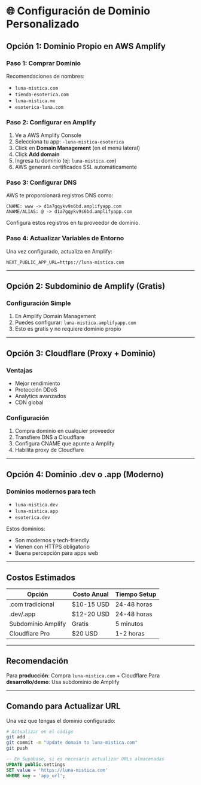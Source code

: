 # 🌐 Configuración de Dominio Personalizado

## Opción 1: Dominio Propio en AWS Amplify

### Paso 1: Comprar Dominio
Recomendaciones de nombres:
- `luna-mistica.com`
- `tienda-esoterica.com` 
- `luna-mistica.mx`
- `esoterica-luna.com`

### Paso 2: Configurar en Amplify
1. Ve a AWS Amplify Console
2. Selecciona tu app: `-luna-mistica-esoterica`
3. Click en **Domain Management** (en el menú lateral)
4. Click **Add domain**
5. Ingresa tu dominio (ej: `luna-mistica.com`)
6. AWS generará certificados SSL automáticamente

### Paso 3: Configurar DNS
AWS te proporcionará registros DNS como:
```
CNAME: www -> d1a7gqykv9s6bd.amplifyapp.com
ANAME/ALIAS: @ -> d1a7gqykv9s6bd.amplifyapp.com
```

Configura estos registros en tu proveedor de dominio.

### Paso 4: Actualizar Variables de Entorno
Una vez configurado, actualiza en Amplify:
```
NEXT_PUBLIC_APP_URL=https://luna-mistica.com
```

---

## Opción 2: Subdominio de Amplify (Gratis)

### Configuración Simple
1. En Amplify Domain Management
2. Puedes configurar: `luna-mistica.amplifyapp.com`
3. Esto es gratis y no requiere dominio propio

---

## Opción 3: Cloudflare (Proxy + Dominio)

### Ventajas
- Mejor rendimiento
- Protección DDoS
- Analytics avanzados
- CDN global

### Configuración
1. Compra dominio en cualquier proveedor
2. Transfiere DNS a Cloudflare
3. Configura CNAME que apunte a Amplify
4. Habilita proxy de Cloudflare

---

## Opción 4: Dominio .dev o .app (Moderno)

### Dominios modernos para tech
- `luna-mistica.dev`
- `luna-mistica.app`
- `esoterica.dev`

Estos dominios:
- Son modernos y tech-friendly
- Vienen con HTTPS obligatorio
- Buena percepción para apps web

---

## Costos Estimados

| Opción | Costo Anual | Tiempo Setup |
|--------|-------------|--------------|
| .com tradicional | $10-15 USD | 24-48 horas |
| .dev/.app | $12-20 USD | 24-48 horas |
| Subdominio Amplify | Gratis | 5 minutos |
| Cloudflare Pro | $20 USD | 1-2 horas |

---

## Recomendación

Para **producción**: Compra `luna-mistica.com` + Cloudflare
Para **desarrollo/demo**: Usa subdominio de Amplify

---

## Comando para Actualizar URL

Una vez que tengas el dominio configurado:

```bash
# Actualizar en el código
git add .
git commit -m "Update domain to luna-mistica.com"
git push
```

```sql
-- En Supabase, si es necesario actualizar URLs almacenadas
UPDATE public.settings 
SET value = 'https://luna-mistica.com' 
WHERE key = 'app_url';
```